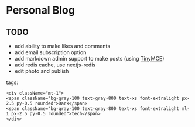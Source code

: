 # Personal Blog

## TODO

- add ability to make likes and comments
- add email subscription option
- add markdown admin support to make posts (using [TinyMCE](https://www.tiny.cloud/docs/tinymce/6/basic-setup/))
- add redis cache, use nextjs-redis
- edit photo and publish

tags:
```
<div className="mt-1">
<span className="bg-gray-100 text-gray-800 text-xs font-extralight px-2.5 py-0.5 rounded">Dark</span>
<span className="bg-gray-100 text-gray-800 text-xs font-extralight ml-1 px-2.5 py-0.5 rounded">tech</span>
</div>
```
